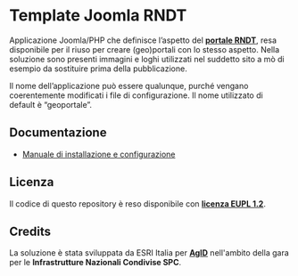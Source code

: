 # Template Joomla RNDT

Applicazione Joomla/PHP che definisce l’aspetto del [**portale RNDT**](https://geodati.gov.it), resa disponibile per il riuso per creare (geo)portali con lo stesso aspetto. Nella soluzione sono presenti immagini e loghi utilizzati nel suddetto sito a mò di esempio da sostituire prima della pubblicazione. 

Il nome dell’applicazione può essere qualunque, purché vengano coerentemente modificati i file di configurazione. Il nome utilizzato di default è “geoportale”.

## Documentazione

- [Manuale di installazione e configurazione](documentation/manuale-installazione.md)

## Licenza

Il codice di questo repository è reso disponibile con [**licenza EUPL 1.2**](LICENSE).

## Credits

La soluzione è stata sviluppata da ESRI Italia per [**AgID**](https://agid.gov.it/) nell'ambito della gara per le **Infrastrutture Nazionali Condivise SPC**.
